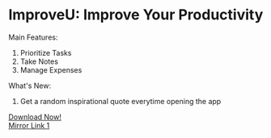 # ImproveU: Improve Your Productivity
Main Features:
1. Prioritize Tasks
2. Take Notes
3. Manage Expenses

What's New:
1. Get a random inspirational quote everytime opening the app

<a href="https://apkfab.com/improveu/com.example.improveu/apk?h=d74c5f452acdb4b1608f73988e1dc2411f23c3443c436ab6a9f067dc758e48c6">Download Now!</a>
<br>
<a href="https://i.diawi.com/tnfBbU">Mirror Link 1</a>
<br>
